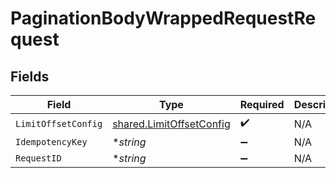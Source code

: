 # PaginationBodyWrappedRequestRequest


## Fields

| Field                                                                       | Type                                                                        | Required                                                                    | Description                                                                 |
| --------------------------------------------------------------------------- | --------------------------------------------------------------------------- | --------------------------------------------------------------------------- | --------------------------------------------------------------------------- |
| `LimitOffsetConfig`                                                         | [shared.LimitOffsetConfig](../../../pkg/models/shared/limitoffsetconfig.md) | :heavy_check_mark:                                                          | N/A                                                                         |
| `IdempotencyKey`                                                            | **string*                                                                   | :heavy_minus_sign:                                                          | N/A                                                                         |
| `RequestID`                                                                 | **string*                                                                   | :heavy_minus_sign:                                                          | N/A                                                                         |